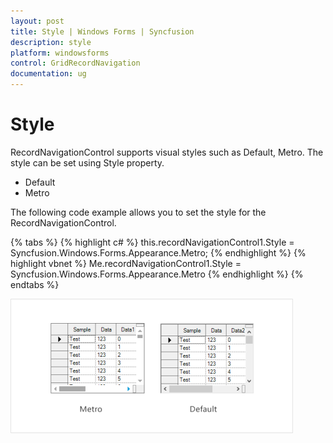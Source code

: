 ```yaml
---
layout: post
title: Style | Windows Forms | Syncfusion
description: style
platform: windowsforms
control: GridRecordNavigation
documentation: ug
---
```


# Style

RecordNavigationControl supports visual styles such as Default, Metro. The style can be set using Style property. 

* Default
* Metro

The following code example allows you to set the style for the RecordNavigationControl.

{% tabs %}
{% highlight c# %}
this.recordNavigationControl1.Style = Syncfusion.Windows.Forms.Appearance.Metro;
{% endhighlight  %}
{% highlight vbnet %}
Me.recordNavigationControl1.Style = Syncfusion.Windows.Forms.Appearance.Metro
{% endhighlight  %}
{% endtabs %}



![](Style_images/Style_img1.png) 





